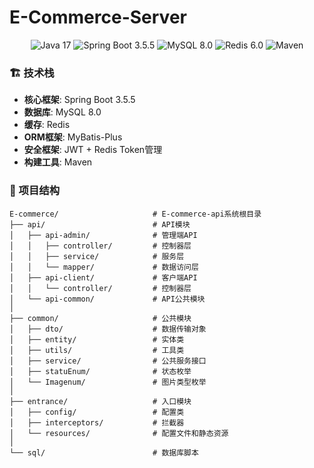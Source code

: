 # E-Commerce-Server

<p align="center">
  <img src="https://img.shields.io/badge/Java-17-orange?logo=java" alt="Java 17" />
  <img src="https://img.shields.io/badge/Spring%20Boot-3.5.5-brightgreen?logo=spring-boot" alt="Spring Boot 3.5.5" />
  <img src="https://img.shields.io/badge/MySQL-8.0-blue?logo=mysql" alt="MySQL 8.0" />
  <img src="https://img.shields.io/badge/Redis-6.0-red?logo=redis" alt="Redis 6.0" />
  <img src="https://img.shields.io/badge/Maven-3.9+-orange?logo=apache-maven" alt="Maven" />
</p>

### 🏗️ 技术栈

* **核心框架**: Spring Boot 3.5.5
* **数据库**: MySQL 8.0
* **缓存**: Redis
* **ORM框架**: MyBatis-Plus
* **安全框架**: JWT + Redis Token管理
* **构建工具**: Maven

### 📂 项目结构

```
E-commerce/                     # E-commerce-api系统根目录
├── api/                        # API模块
│   ├── api-admin/              # 管理端API
│   │   ├── controller/         # 控制器层
│   │   ├── service/            # 服务层
│   │   └── mapper/             # 数据访问层
│   ├── api-client/             # 客户端API
│   │   └── controller/         # 控制器层
│   └── api-common/             # API公共模块
│
├── common/                     # 公共模块
│   ├── dto/                    # 数据传输对象
│   ├── entity/                 # 实体类
│   ├── utils/                  # 工具类
│   ├── service/                # 公共服务接口
│   ├── statuEnum/              # 状态枚举
│   └── Imagenum/               # 图片类型枚举
│
├── entrance/                   # 入口模块
│   ├── config/                 # 配置类
│   ├── interceptors/           # 拦截器
│   └── resources/              # 配置文件和静态资源
│
└── sql/                        # 数据库脚本
```
